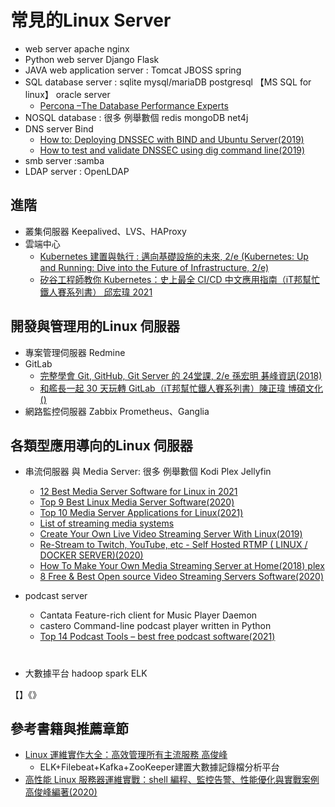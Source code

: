 # 常見的Linux Server

- web server  apache  nginx
- Python web server  Django Flask
- JAVA web application server : Tomcat JBOSS spring 
- SQL database server : sqlite mysql/mariaDB postgresql 【MS SQL for linux】 oracle server
  - [Percona –The Database Performance Experts](https://www.percona.com/) 
- NOSQL database : 很多 例舉數個  redis mongoDB net4j
- DNS server Bind
  - [How to: Deploying DNSSEC with BIND and Ubuntu Server(2019)](https://blog.apnic.net/2019/05/23/how-to-deploying-dnssec-with-bind-and-ubuntu-server/)
  - [How to test and validate DNSSEC using dig command line(2019)](https://blog.apnic.net/2019/05/23/how-to-deploying-dnssec-with-bind-and-ubuntu-server/) 
- smb server :samba
- LDAP server : OpenLDAP


## 進階
- 叢集伺服器 Keepalived、LVS、HAProxy
- 雲端中心
  - [Kubernetes 建置與執行 : 邁向基礎設施的未來, 2/e (Kubernetes: Up and Running: Dive into the Future of Infrastructure, 2/e)](https://www.tenlong.com.tw/products/9789865024895) 
  - [矽谷工程師教你 Kubernetes：史上最全 CI/CD 中文應用指南（iT邦幫忙鐵人賽系列書） 邱宏瑋 2021](https://www.tenlong.com.tw/products/9789864347551)

## 開發與管理用的Linux 伺服器
- 專案管理伺服器 Redmine
- GitLab
  - [完整學會 Git, GitHub, Git Server 的 24堂課, 2/e 孫宏明 碁峰資訊(2018)](https://www.tenlong.com.tw/products/9789864766932) 
  - [和艦長一起 30 天玩轉 GitLab（iT邦幫忙鐵人賽系列書）陳正瑋 博碩文化()](https://www.tenlong.com.tw/products/9789864345311)
- 網路監控伺服器 Zabbix  Prometheus、Ganglia  

## 各類型應用導向的Linux 伺服器
- 串流伺服器 與 Media Server: 很多 例舉數個  Kodi  Plex Jellyfin
  - [12 Best Media Server Software for Linux in 2021](https://www.tecmint.com/best-media-server-software-for-linux/) 
  - [Top 9 Best Linux Media Server Software(2020)](https://itsfoss.com/best-linux-media-server/)
  - [Top 10 Media Server Applications for Linux(2021)](https://www.fosslinux.com/46036/media-server-applications-linux.htm)
  - [List of streaming media systems](https://en.wikipedia.org/wiki/List_of_streaming_media_systems)
  - [Create Your Own Live Video Streaming Server With Linux(2019)](https://helpdeskgeek.com/linux-tips/create-your-own-live-video-streaming-server-with-linux/)
  - [Re-Stream to Twitch, YouTube, etc - Self Hosted RTMP ( LINUX / DOCKER SERVER)(2020)](https://www.youtube.com/watch?v=EzmA8uksOG4)
  - [How To Make Your Own Media Streaming Server at Home(2018) plex](https://www.youtube.com/watch?v=PBK7lLJNCqk)
  - [8 Free & Best Open source Video Streaming Servers Software(2020)](https://www.how2shout.com/tools/free-best-open-source-video-streaming-servers-software.html)

- podcast server
  - Cantata	Feature-rich client for Music Player Daemon
  - castero	Command-line podcast player written in Python 
  - [Top 14 Podcast Tools – best free podcast software(2021)](https://www.linuxlinks.com/podcasttools/) 
 
# 
- 大數據平台 hadoop spark ELK 

【】《》

## 參考書籍與推薦章節

- [Linux 運維實作大全：高效管理所有主流服務 高俊峰](https://www.tenlong.com.tw/products/9789865501662)
  - ELK+Filebeat+Kafka+ZooKeeper建置大數據記錄檔分析平台 
- [高性能 Linux 服務器運維實戰：shell 編程、監控告警、性能優化與實戰案例 高俊峰編著(2020)](https://www.tenlong.com.tw/products/9787111655497)
